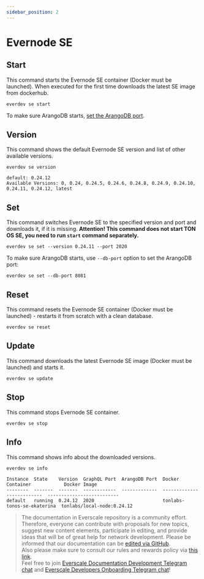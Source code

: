 ```yaml
---
sidebar_position: 2
---
```


# Evernode SE

## Start

This command starts the Evernode SE container (Docker must be launched). When executed for the first time downloads the latest SE image from dockerhub.

```shell
everdev se start
```

To make sure ArangoDB starts, [set the ArangoDB port](evernode-platform-startup-edition-se.md#set).

## Version

This command shows the default Evernode SE version and list of other available versions.

```shell
everdev se version

default: 0.24.12
Available Versions: 0, 0.24, 0.24.5, 0.24.6, 0.24.8, 0.24.9, 0.24.10, 0.24.11, 0.24.12, latest
```

## Set

This command switches Evernode SE to the specified version and port and downloads it, if it is missing. **Attention! This command does not start TON OS SE, you need to run `start` command separately.**

```shell
everdev se set --version 0.24.11 --port 2020
```

To make sure ArangoDB starts, use `--db-port` option to set the ArangoDB port:

```shell
everdev se set --db-port 8081
```

## Reset

This command resets the Evernode SE container (Docker must be launched) - restarts it from scratch with a clean database.

```shell
everdev se reset
```

## Update

This command downloads the latest Evernode SE image (Docker must be launched) and starts it.

```shell
everdev se update
```

## Stop

This command stops Evernode SE container.

```shell
everdev se stop
```

## Info

This command shows info about the downloaded versions.

```shell
everdev se info

Instance  State    Version  GraphQL Port  ArangoDB Port  Docker Container            Docker Image
--------  -------  -------  ------------  -------------  --------------------------  --------------------------
default   running  0.24.12  2020                         tonlabs-tonos-se-ekaterina  tonlabs/local-node:0.24.12
```

>  The documentation in Everscale repository is a community effort. Therefore, everyone can contribute with proposals for new topics, suggest new content elements, participate in editing, and provide ideas that will be of great help for network development.
Please be informed that our documentation can be [edited via GitHub](https://github.com/everscale-org/docs/issues).  
  Also please make sure to consult our rules and rewards policy via [this link](https://docs.everscale.network/contribute/hot-streams/documentations).  
  Feel free to join [Everscale Documentation Development Telegram chat](https://t.me/+C2IpQXWZtCwxYzEy) and [Everscale Developers Onboarding Telegram chat](https://t.me/+Vca1Gs6uPzIyNWVi)!
